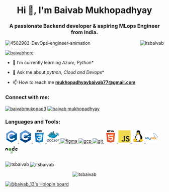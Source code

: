 <h1 align="center">Hi 👋, I'm Baivab Mukhopadhyay</h1>
<h3 align="center">A passionate Backend developer & aspiring MLops Engineer from India.</h3>
<img align="left"src="https://cdn.dribbble.com/users/926537/screenshots/4502902/media/9fc49552a70631c92135e89ec16df1dd.gif" alt="4502902-DevOps-engineer-animation" width="400px">
<p align="right"> <img src="https://komarev.com/ghpvc/?username=itsbaivab&label=Stalked%20by&color=02f28a&style=flat" alt="itsbaivab" /> </p>

<p align="left"> <a href="https://x.com/baivabhere" target="blank"><img src="https://img.shields.io/twitter/follow/baivabmukopad3?logo=twitter&style=for-the-badge" alt="baivabhere" /></a> </p>

- 🌱 I’m currently learning *Azure, Python**

- 💬 Ask me about *python, Cloud and Devops**

- 📫 How to reach me **mukhopadhyaybaivab77@gmail.com**

<h3 align="left">Connect with me:</h3>
<p align="left">
<a href="https://twitter.com/BaivabMukhopad3" target="blank"><img align="center" src="https://raw.githubusercontent.com/rahuldkjain/github-profile-readme-generator/master/src/images/icons/Social/twitter.svg" alt="baivabmukopad3" height="30" width="40" /></a>
<a href="https://www.linkedin.com/in/baivab-mukhopadhyay-a6970b24a/" target="blank"><img align="center" src="https://raw.githubusercontent.com/rahuldkjain/github-profile-readme-generator/master/src/images/icons/Social/linked-in-alt.svg" alt="baivab mukhopadhyay" height="30" width="40" /></a>
</p>

<h3 align="left">Languages and Tools:</h3>
<p align="left"> <a href="https://www.cprogramming.com/" target="_blank" rel="noreferrer"> <img src="https://raw.githubusercontent.com/devicons/devicon/master/icons/c/c-original.svg" alt="c" width="40" height="40"/> </a> <a href="https://www.w3schools.com/cpp/" target="_blank" rel="noreferrer"> <img src="https://raw.githubusercontent.com/devicons/devicon/master/icons/cplusplus/cplusplus-original.svg" alt="cplusplus" width="40" height="40"/> </a> <a href="https://www.w3schools.com/css/" target="_blank" rel="noreferrer"> <img src="https://raw.githubusercontent.com/devicons/devicon/master/icons/css3/css3-original-wordmark.svg" alt="css3" width="40" height="40"/> </a> <a href="https://www.docker.com/" target="_blank" rel="noreferrer"> <img src="https://raw.githubusercontent.com/devicons/devicon/master/icons/docker/docker-original-wordmark.svg" alt="docker" width="40" height="40"/> </a> <a href="https://www.figma.com/" target="_blank" rel="noreferrer"> <img src="https://www.vectorlogo.zone/logos/figma/figma-icon.svg" alt="figma" width="40" height="40"/> </a> <a href="https://cloud.google.com" target="_blank" rel="noreferrer"> <img src="https://www.vectorlogo.zone/logos/google_cloud/google_cloud-icon.svg" alt="gcp" width="40" height="40"/> </a> <a href="https://git-scm.com/" target="_blank" rel="noreferrer"> <img src="https://www.vectorlogo.zone/logos/git-scm/git-scm-icon.svg" alt="git" width="40" height="40"/> </a> <a href="https://www.w3.org/html/" target="_blank" rel="noreferrer"> <img src="https://raw.githubusercontent.com/devicons/devicon/master/icons/html5/html5-original-wordmark.svg" alt="html5" width="40" height="40"/> </a> <a href="https://developer.mozilla.org/en-US/docs/Web/JavaScript" target="_blank" rel="noreferrer"> <img src="https://raw.githubusercontent.com/devicons/devicon/master/icons/javascript/javascript-original.svg" alt="javascript" width="40" height="40"/> </a> <a href="https://www.linux.org/" target="_blank" rel="noreferrer"> <img src="https://raw.githubusercontent.com/devicons/devicon/master/icons/linux/linux-original.svg" alt="linux" width="40" height="40"/> </a> <a href="https://www.mysql.com/" target="_blank" rel="noreferrer"> <img src="https://raw.githubusercontent.com/devicons/devicon/master/icons/mysql/mysql-original-wordmark.svg" alt="mysql" width="40" height="40"/> </a> <a href="https://nodejs.org" target="_blank" rel="noreferrer"> <img src="https://raw.githubusercontent.com/devicons/devicon/master/icons/nodejs/nodejs-original-wordmark.svg" alt="nodejs" width="40" height="40"/> </a> </p>

<p><img align="left" src="https://github-readme-stats.vercel.app/api/top-langs?username=itsbaivab&show_icons=true&theme=dark&locale=en&layout=compact" alt="itsbaivab" /></p>

<p>&nbsp;<img align="center" src="https://github-readme-stats.vercel.app/api?username=itsbaivab&show_icons=true&locale=en" alt="itsbaivab" /></p>

<p align="center" ><img src="https://github-readme-streak-stats.herokuapp.com/?user=itsbaivab&theme=highcontrast" alt="itsbaivab"/></p>

[![@baivab_13's Holopin board](https://holopin.me/baivab_13)](https://holopin.io/@baivab_13)
